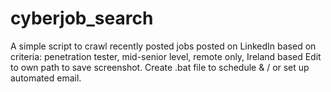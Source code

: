 # cyberjob_search
A simple script to crawl recently posted jobs posted on LinkedIn based on criteria: penetration tester, mid-senior level, remote only, Ireland based
Edit to own path to save screenshot. Create .bat file to schedule & / or set up automated email. 
